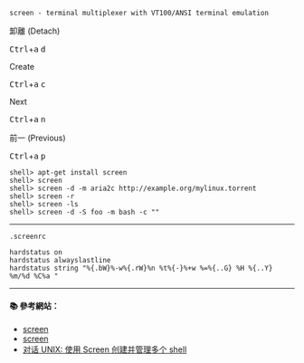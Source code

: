 `screen - terminal multiplexer with VT100/ANSI terminal emulation`

卸離 (Detach)

<kbd>Ctrl</kbd>+<kbd>a</kbd> <kbd>d</kbd>

Create

<kbd>Ctrl</kbd>+<kbd>a</kbd> <kbd>c</kbd>

Next

<kbd>Ctrl</kbd>+<kbd>a</kbd> <kbd>n</kbd>

前一 (Previous)

<kbd>Ctrl</kbd>+<kbd>a</kbd> <kbd>p</kbd>


```
shell> apt-get install screen
shell> screen
shell> screen -d -m aria2c http://example.org/mylinux.torrent
shell> screen -r
shell> screen -ls
shell> screen -d -S foo -m bash -c ""
```

---

`.screenrc`

```
hardstatus on
hardstatus alwayslastline
hardstatus string "%{.bW}%-w%{.rW}%n %t%{-}%+w %=%{..G} %H %{..Y} %m/%d %C%a "
```
---

#### :books: 參考網站：
- [screen](https://www.gnu.org/software/screen/)
- [screen](https://www.gnu.org/software/screen/manual/screen.html)
- [对话 UNIX: 使用 Screen 创建并管理多个 shell](https://www.ibm.com/developerworks/cn/aix/library/au-gnu_screen/)
